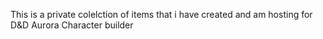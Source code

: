 This is a private colelction of items that i have created and am hosting for D&D Aurora Character builder
